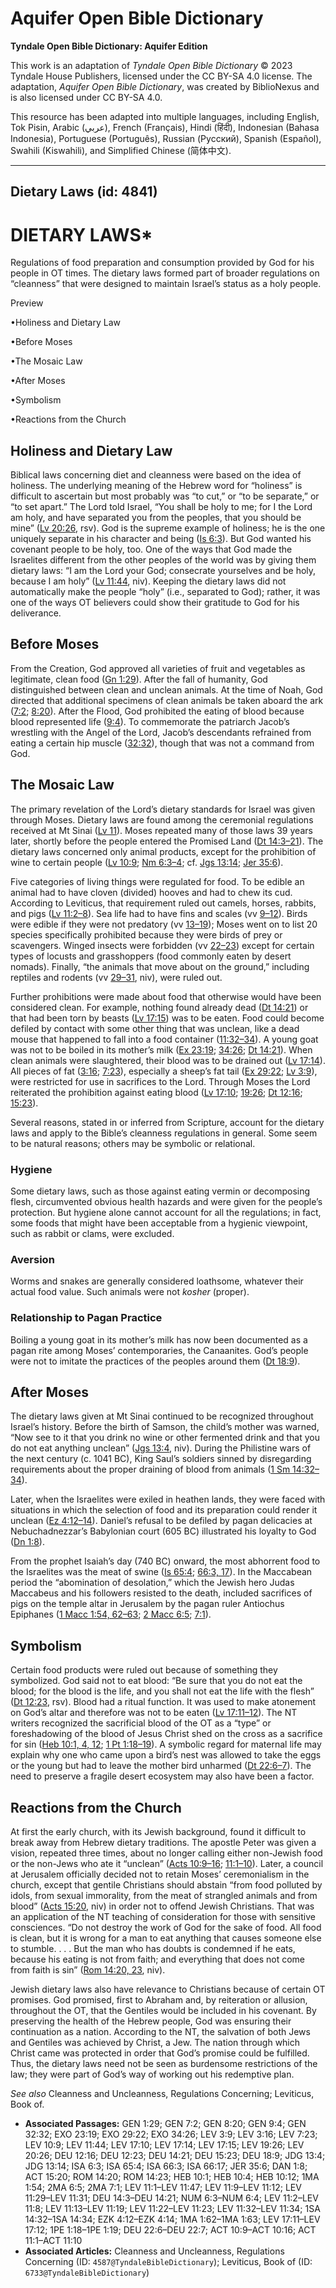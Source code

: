 # Aquifer Open Bible Dictionary

**Tyndale Open Bible Dictionary: Aquifer Edition**

This work is an adaptation of *Tyndale Open Bible Dictionary* © 2023 Tyndale House Publishers, licensed under the CC BY\-SA 4\.0 license. The adaptation, *Aquifer Open Bible Dictionary*, was created by BiblioNexus and is also licensed under CC BY\-SA 4\.0\.

This resource has been adapted into multiple languages, including English, Tok Pisin, Arabic (عربي), French (Français), Hindi (हिंदी), Indonesian (Bahasa Indonesia), Portuguese (Português), Russian (Русский), Spanish (Español), Swahili (Kiswahili), and Simplified Chinese (简体中文).



--------------------------------

## Dietary Laws (id: 4841)

DIETARY LAWS\*
==============

Regulations of food preparation and consumption provided by God for his people in OT times. The dietary laws formed part of broader regulations on “cleanness” that were designed to maintain Israel’s status as a holy people.

Preview

•Holiness and Dietary Law

•Before Moses

•The Mosaic Law

•After Moses

•Symbolism

•Reactions from the Church

Holiness and Dietary Law
------------------------

Biblical laws concerning diet and cleanness were based on the idea of holiness. The underlying meaning of the Hebrew word for “holiness” is difficult to ascertain but most probably was “to cut,” or “to be separate,” or “to set apart.” The Lord told Israel, “You shall be holy to me; for I the Lord am holy, and have separated you from the peoples, that you should be mine” ([Lv 20:26](https://ref.ly/Lev20:26), rsv). God is the supreme example of holiness; he is the one uniquely separate in his character and being ([Is 6:3](https://ref.ly/Isa6:3)). But God wanted his covenant people to be holy, too. One of the ways that God made the Israelites different from the other peoples of the world was by giving them dietary laws: “I am the Lord your God; consecrate yourselves and be holy, because I am holy” ([Lv 11:44](https://ref.ly/Lev11:44), niv). Keeping the dietary laws did not automatically make the people “holy” (i.e., separated to God); rather, it was one of the ways OT believers could show their gratitude to God for his deliverance.

Before Moses
------------

From the Creation, God approved all varieties of fruit and vegetables as legitimate, clean food ([Gn 1:29](https://ref.ly/Gen1:29)). After the fall of humanity, God distinguished between clean and unclean animals. At the time of Noah, God directed that additional specimens of clean animals be taken aboard the ark ([7:2](https://ref.ly/Gen7:2); [8:20](https://ref.ly/Gen8:20)). After the Flood, God prohibited the eating of blood because blood represented life ([9:4](https://ref.ly/Gen9:4)). To commemorate the patriarch Jacob’s wrestling with the Angel of the Lord, Jacob’s descendants refrained from eating a certain hip muscle ([32:32](https://ref.ly/Gen32:32)), though that was not a command from God.

The Mosaic Law
--------------

The primary revelation of the Lord’s dietary standards for Israel was given through Moses. Dietary laws are found among the ceremonial regulations received at Mt Sinai ([Lv 11](https://ref.ly/Lev11:1-Lev11:47)). Moses repeated many of those laws 39 years later, shortly before the people entered the Promised Land ([Dt 14:3–21](https://ref.ly/Deut14:3-Deut14:21)). The dietary laws concerned only animal products, except for the prohibition of wine to certain people ([Lv 10:9](https://ref.ly/Lev10:9); [Nm 6:3–4](https://ref.ly/Num6:3-Num6:4); cf. [Jgs 13:14](https://ref.ly/Judg13:14); [Jer 35:6](https://ref.ly/Jer35:6)).

Five categories of living things were regulated for food. To be edible an animal had to have cloven (divided) hooves and had to chew its cud. According to Leviticus, that requirement ruled out camels, horses, rabbits, and pigs ([Lv 11:2–8](https://ref.ly/Lev11:2-Lev11:8)). Sea life had to have fins and scales (vv [9–12](https://ref.ly/Lev11:9-Lev11:12)). Birds were edible if they were not predatory (vv [13–19](https://ref.ly/Lev11:13-Lev11:19)); Moses went on to list 20 species specifically prohibited because they were birds of prey or scavengers. Winged insects were forbidden (vv [22–23](https://ref.ly/Lev11:22-Lev11:23)) except for certain types of locusts and grasshoppers (food commonly eaten by desert nomads). Finally, “the animals that move about on the ground,” including reptiles and rodents (vv [29–31](https://ref.ly/Lev11:29-Lev11:31), niv), were ruled out.

Further prohibitions were made about food that otherwise would have been considered clean. For example, nothing found already dead ([Dt 14:21](https://ref.ly/Deut14:21)) or that had been torn by beasts ([Lv 17:15](https://ref.ly/Lev17:15)) was to be eaten. Food could become defiled by contact with some other thing that was unclean, like a dead mouse that happened to fall into a food container ([11:32–34](https://ref.ly/Lev11:32-Lev11:34)). A young goat was not to be boiled in its mother’s milk ([Ex 23:19](https://ref.ly/Exod23:19); [34:26](https://ref.ly/Exod34:26); [Dt 14:21](https://ref.ly/Deut14:21)). When clean animals were slaughtered, their blood was to be drained out ([Lv 17:14](https://ref.ly/Lev17:14)). All pieces of fat ([3:16](https://ref.ly/Lev3:16); [7:23](https://ref.ly/Lev7:23)), especially a sheep’s fat tail ([Ex 29:22](https://ref.ly/Exod29:22); [Lv 3:9](https://ref.ly/Lev3:9)), were restricted for use in sacrifices to the Lord. Through Moses the Lord reiterated the prohibition against eating blood ([Lv 17:10](https://ref.ly/Lev17:10); [19:26](https://ref.ly/Lev19:26); [Dt 12:16](https://ref.ly/Deut12:16); [15:23](https://ref.ly/Deut15:23)).

Several reasons, stated in or inferred from Scripture, account for the dietary laws and apply to the Bible’s cleanness regulations in general. Some seem to be natural reasons; others may be symbolic or relational.

### Hygiene

Some dietary laws, such as those against eating vermin or decomposing flesh, circumvented obvious health hazards and were given for the people’s protection. But hygiene alone cannot account for all the regulations; in fact, some foods that might have been acceptable from a hygienic viewpoint, such as rabbit or clams, were excluded.

### Aversion

Worms and snakes are generally considered loathsome, whatever their actual food value. Such animals were not *kosher* (proper).

### Relationship to Pagan Practice

Boiling a young goat in its mother’s milk has now been documented as a pagan rite among Moses’ contemporaries, the Canaanites. God’s people were not to imitate the practices of the peoples around them ([Dt 18:9](https://ref.ly/Deut18:9)).

After Moses
-----------

The dietary laws given at Mt Sinai continued to be recognized throughout Israel’s history. Before the birth of Samson, the child’s mother was warned, “Now see to it that you drink no wine or other fermented drink and that you do not eat anything unclean” ([Jgs 13:4](https://ref.ly/Judg13:4), niv). During the Philistine wars of the next century (c. 1041 BC), King Saul’s soldiers sinned by disregarding requirements about the proper draining of blood from animals ([1 Sm 14:32–34](https://ref.ly/1Sam14:32-1Sam14:34)).

Later, when the Israelites were exiled in heathen lands, they were faced with situations in which the selection of food and its preparation could render it unclean ([Ez 4:12–14](https://ref.ly/Ezek4:12-Ezek4:14)). Daniel’s refusal to be defiled by pagan delicacies at Nebuchadnezzar’s Babylonian court (605 BC) illustrated his loyalty to God ([Dn 1:8](https://ref.ly/Dan1:8)).

From the prophet Isaiah’s day (740 BC) onward, the most abhorrent food to the Israelites was the meat of swine ([Is 65:4](https://ref.ly/Isa65:4); [66:3, 17](https://ref.ly/Isa66:3,Isa66:17)). In the Maccabean period the “abomination of desolation,” which the Jewish hero Judas Maccabeus and his followers resisted to the death, included sacrifices of pigs on the temple altar in Jerusalem by the pagan ruler Antiochus Epiphanes ([1 Macc 1:54, 62–63](https://ref.ly/1Macc1:54,1Macc1:62-1Macc1:63); [2 Macc 6:5](https://ref.ly/2Macc6:5); [7:1](https://ref.ly/2Macc7:1)).

Symbolism
---------

Certain food products were ruled out because of something they symbolized. God said not to eat blood: “Be sure that you do not eat the blood; for the blood is the life, and you shall not eat the life with the flesh” ([Dt 12:23](https://ref.ly/Deut12:23), rsv). Blood had a ritual function. It was used to make atonement on God’s altar and therefore was not to be eaten ([Lv 17:11–12](https://ref.ly/Lev17:11-Lev17:12)). The NT writers recognized the sacrificial blood of the OT as a “type” or foreshadowing of the blood of Jesus Christ shed on the cross as a sacrifice for sin ([Heb 10:1, 4, 12](https://ref.ly/Heb10:1,Heb10:4,Heb10:12); [1 Pt 1:18–19](https://ref.ly/1Pet1:18-1Pet1:19)). A symbolic regard for maternal life may explain why one who came upon a bird’s nest was allowed to take the eggs or the young but had to leave the mother bird unharmed ([Dt 22:6–7](https://ref.ly/Deut22:6-Deut22:7)). The need to preserve a fragile desert ecosystem may also have been a factor.

Reactions from the Church
-------------------------

At first the early church, with its Jewish background, found it difficult to break away from Hebrew dietary traditions. The apostle Peter was given a vision, repeated three times, about no longer calling either non\-Jewish food or the non\-Jews who ate it “unclean” ([Acts 10:9–16](https://ref.ly/Acts10:9-Acts10:16); [11:1–10](https://ref.ly/Acts11:1-Acts11:10)). Later, a council at Jerusalem officially decided not to retain Moses’ ceremonialism in the church, except that gentile Christians should abstain “from food polluted by idols, from sexual immorality, from the meat of strangled animals and from blood” ([Acts 15:20](https://ref.ly/Acts15:20), niv) in order not to offend Jewish Christians. That was an application of the NT teaching of consideration for those with sensitive consciences. “Do not destroy the work of God for the sake of food. All food is clean, but it is wrong for a man to eat anything that causes someone else to stumble. . . . But the man who has doubts is condemned if he eats, because his eating is not from faith; and everything that does not come from faith is sin” ([Rom 14:20, 23](https://ref.ly/Rom14:20,Rom14:23), niv).

Jewish dietary laws also have relevance to Christians because of certain OT promises. God promised, first to Abraham and, by reiteration or allusion, throughout the OT, that the Gentiles would be included in his covenant. By preserving the health of the Hebrew people, God was ensuring their continuation as a nation. According to the NT, the salvation of both Jews and Gentiles was achieved by Christ, a Jew. The nation through which Christ came was protected in order that God’s promise could be fulfilled. Thus, the dietary laws need not be seen as burdensome restrictions of the law; they were part of God’s way of working out his redemptive plan.

*See also* Cleanness and Uncleanness, Regulations Concerning; Leviticus, Book of.

* **Associated Passages:** GEN 1:29; GEN 7:2; GEN 8:20; GEN 9:4; GEN 32:32; EXO 23:19; EXO 29:22; EXO 34:26; LEV 3:9; LEV 3:16; LEV 7:23; LEV 10:9; LEV 11:44; LEV 17:10; LEV 17:14; LEV 17:15; LEV 19:26; LEV 20:26; DEU 12:16; DEU 12:23; DEU 14:21; DEU 15:23; DEU 18:9; JDG 13:4; JDG 13:14; ISA 6:3; ISA 65:4; ISA 66:3; ISA 66:17; JER 35:6; DAN 1:8; ACT 15:20; ROM 14:20; ROM 14:23; HEB 10:1; HEB 10:4; HEB 10:12; 1MA 1:54; 2MA 6:5; 2MA 7:1; LEV 11:1–LEV 11:47; LEV 11:9–LEV 11:12; LEV 11:29–LEV 11:31; DEU 14:3–DEU 14:21; NUM 6:3–NUM 6:4; LEV 11:2–LEV 11:8; LEV 11:13–LEV 11:19; LEV 11:22–LEV 11:23; LEV 11:32–LEV 11:34; 1SA 14:32–1SA 14:34; EZK 4:12–EZK 4:14; 1MA 1:62–1MA 1:63; LEV 17:11–LEV 17:12; 1PE 1:18–1PE 1:19; DEU 22:6–DEU 22:7; ACT 10:9–ACT 10:16; ACT 11:1–ACT 11:10
* **Associated Articles:** Cleanness and Uncleanness, Regulations Concerning (ID: `4587@TyndaleBibleDictionary`); Leviticus, Book of (ID: `6733@TyndaleBibleDictionary`)

